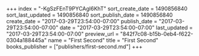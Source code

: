 +++
index = "-KgSzFEnT9PYCAgl6KhT"
sort_create_date = 1490856840
sort_last_updated = 1490856840
sort_publish_date = 1490856840
create_date = "2017-03-29T23:54:00-07:00"
publish_date = "2017-03-29T23:54:00-07:00"
date = "2017-03-29T23:54:00-07:00"
last_updated = "2017-03-29T23:54:00-07:00"
preview_url = "842f7c08-b15b-0eb4-f622-0304a188445a"
name = "First Second"
title = "First Second"
books_publisher = ["publishers/first-second.md"]
+++

